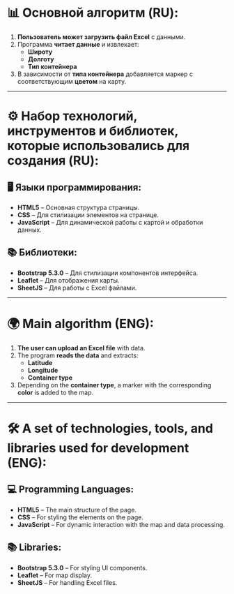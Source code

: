 # 📊 Основной алгоритм (RU):
1. **Пользователь может загрузить файл Excel** с данными.
2. Программа **читает данные** и извлекает:
   - **Широту**
   - **Долготу**
   - **Тип контейнера**
3. В зависимости от **типа контейнера** добавляется маркер с соответствующим **цветом** на карту.

---

# ⚙️ Набор технологий, инструментов и библиотек, которые использовались для создания (RU):

## 🖥️ Языки программирования:
- **HTML5** – Основная структура страницы.
- **CSS** – Для стилизации элементов на странице.
- **JavaScript** – Для динамической работы с картой и обработки данных.

## 📚 Библиотеки:
- **Bootstrap 5.3.0** – Для стилизации компонентов интерфейса.
- **Leaflet** – Для отображения карты.
- **SheetJS** – Для работы с Excel файлами.

---

# 🌍 Main algorithm (ENG):
1. **The user can upload an Excel file** with data.
2. The program **reads the data** and extracts:
   - **Latitude**
   - **Longitude**
   - **Container type**
3. Depending on the **container type**, a marker with the corresponding **color** is added to the map.

---

# 🛠️ A set of technologies, tools, and libraries used for development (ENG):

## 💻 Programming Languages:
- **HTML5** – The main structure of the page.
- **CSS** – For styling the elements on the page.
- **JavaScript** – For dynamic interaction with the map and data processing.

## 📚 Libraries:
- **Bootstrap 5.3.0** – For styling UI components.
- **Leaflet** – For map display.
- **SheetJS** – For handling Excel files.
